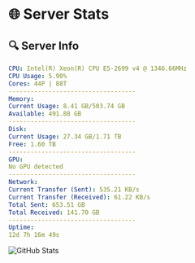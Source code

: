 # 🌐 Server Stats
## 🔍 Server Info
```yaml
CPU: Intel(R) Xeon(R) CPU E5-2699 v4 @ 1346.66MHz
CPU Usage: 5.90%
Cores: 44P | 88T
-----------------------------------
Memory:
Current Usage: 8.41 GB/503.74 GB
Available: 491.88 GB
-----------------------------------
Disk:
Current Usage: 27.34 GB/1.71 TB
Free: 1.60 TB
-----------------------------------
GPU:
No GPU detected
-----------------------------------
Network:
Current Transfer (Sent): 535.21 KB/s
Current Transfer (Received): 61.22 KB/s
Total Sent: 653.51 GB
Total Received: 141.70 GB
-----------------------------------
Uptime:
12d 7h 16m 49s
```
![GitHub Stats](https://img.shields.io/badge/Updated-2025-05-02_00:25:37-blue)
